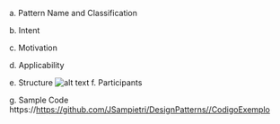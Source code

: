 a. Pattern Name and Classification

b. Intent

c. Motivation

d. Applicability

e. Structure
![alt text](https://https://github.com/JSampietri/DesignPatterns//estrutura.png?raw=true)
f. Participants

g. Sample Code
https://https://github.com/JSampietri/DesignPatterns//CodigoExemplo
